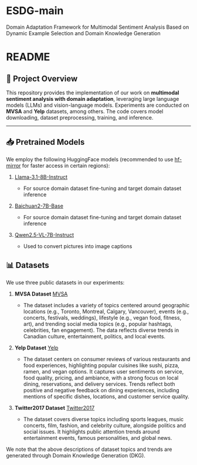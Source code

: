 # ESDG-main
Domain Adaptation Framework for Multimodal Sentiment Analysis Based on Dynamic Example Selection and Domain Knowledge Generation

# README

## 📖 Project Overview

This repository provides the implementation of our work on **multimodal sentiment analysis with domain adaptation**, leveraging large language models (LLMs) and vision-language models. Experiments are conducted on **MVSA** and **Yelp** datasets, among others. The code covers model downloading, dataset preprocessing, training, and inference.

---

## 📥 Pretrained Models

We employ the following HuggingFace models (recommended to use [hf-mirror](https://hf-mirror.com/) for faster access in certain regions):

1. [Llama-3.1-8B-Instruct](https://hf-mirror.com/meta-llama/Llama-3.1-8B-Instruct)  
   - For source domain dataset fine-tuning and target domain dataset inference

2. [Baichuan2-7B-Base](https://hf-mirror.com/baichuan-inc/Baichuan2-7B-Base)  
   - For source domain dataset fine-tuning and target domain dataset inference

3. [Qwen2.5-VL-7B-Instruct](https://hf-mirror.com/Qwen/Qwen2.5-VL-7B-Instruct)  
   - Used to convert pictures into image captions





## 📊 Datasets

We use three public datasets in our experiments:

1. **MVSA Dataset**
   [MVSA](https://mcrlab.net/research/mvsa-sentiment-analysis-on-multi-view-social-data/)  
   - The dataset includes a variety of topics centered around geographic locations (e.g., Toronto, Montreal, Calgary, Vancouver), events (e.g., concerts, festivals, weddings), lifestyle (e.g., vegan food, fitness, art), and trending social media topics (e.g., popular hashtags, celebrities, fan engagement). The data reflects diverse trends in Canadian culture, entertainment, politics, and local events.

2. **Yelp Dataset** 
   [Yelp](https://www.kaggle.com/datasets/yelp-dataset/yelp-dataset/discussion?sort=undefined)  
   - The dataset centers on consumer reviews of various restaurants and food experiences, highlighting popular cuisines like sushi, pizza, ramen, and vegan options. It captures user sentiments on service, food quality, pricing, and ambiance, with a strong focus on local dining, reservations, and delivery services. Trends reflect both positive and negative feedback on dining experiences, including mentions of specific dishes, locations, and customer service quality.

3. **Twitter2017 Dataset** 
   [Twitter2017](https://www.selectdataset.com/dataset/61d0ffc875f221582d15e56a897cadda)  
   - The dataset covers diverse topics including sports leagues, music concerts, film, fashion, and celebrity culture, alongside politics and social issues. It highlights public attention trends around entertainment events, famous personalities, and global news.

We note that the above descriptions of dataset topics and trends are generated through Domain Knowledge Generation (DKG).

